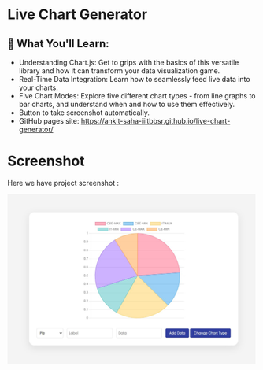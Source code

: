 # Live Chart Generator

## 🌟 What You'll Learn:
- Understanding Chart.js: Get to grips with the basics of this versatile library and how it can transform your data visualization game.
- Real-Time Data Integration: Learn how to seamlessly feed live data into your charts.
- Five Chart Modes: Explore five different chart types - from line graphs to bar charts, and understand when and how to use them effectively.
- Button to take screenshot automatically.
- GitHub pages site: https://ankit-saha-iiitbbsr.github.io/live-chart-generator/

# Screenshot
Here we have project screenshot :

![screenshot](screenshot.jpg)
